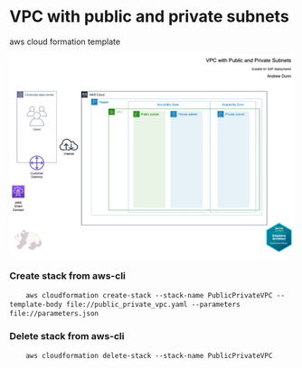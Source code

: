 # VPC with public and private subnets
aws cloud formation template

![architecture](https://github.com/andrewtdunn/public_private_vpc_aws/blob/main/public_private_vpc.drawio.png)

### Create stack from aws-cli

```
    aws cloudformation create-stack --stack-name PublicPrivateVPC --template-body file://public_private_vpc.yaml --parameters file://parameters.json
```

### Delete stack from aws-cli

```
    aws cloudformation delete-stack --stack-name PublicPrivateVPC 
```